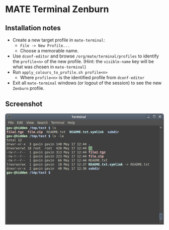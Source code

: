 # MATE Terminal Zenburn

## Installation notes
- Create a new target profile in `mate-terminal`:
  - `File -> New Profile...`
  - Choose a memorable name.
- Use `dconf-editor` and browse `/org/mate/terminal/profiles` to identify the `profile<n>`
  of the new profile. (Hint: the `visible-name` key will be what was chosen in `mate-terminal`) 
- Run `apply_colours_to_profile.sh profile<n>`
  - Where `profile<n>` is the identified profile from `dconf-editor`
- Exit all `mate-terminal` windows (or logout of the session) to see the new `Zenburn` profile.
  
## Screenshot
![Alt text](screenshot.png?raw=true "MATE Terminal Zenburn")
